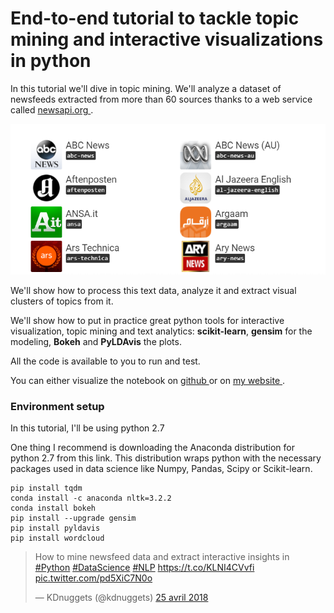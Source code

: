 # End-to-end tutorial to tackle topic mining and interactive visualizations in python

In this tutorial we'll dive in topic mining. We'll analyze a dataset of newsfeeds extracted from more than 60 sources thanks to a web service called <a href="https://newsapi.org"> newsapi.org </a>.

<p align="center">
  <img src="./images/article_2/news_sources.PNG"</img>
</p>

We'll show how to process this text data, analyze it and extract visual clusters of topics from it. 

We'll show how to put in practice great python tools for interactive visualization, topic mining and text analytics: **scikit-learn**, **gensim** for the modeling, **Bokeh** and **PyLDAvis** the plots.

All the code is available to you to run and test.

You can either visualize the notebook on <a href="https://github.com/ahmedbesbes/How-to-mine-newsfeed-data-and-extract-interactive-insights-in-Python/blob/master/article_2.ipynb"> github </a> or on <a href="https://ahmedbesbes.com/how-to-mine-newsfeed-data-and-extract-interactive-insights-in-python.html"> my website </a>.


### Environment setup

In this tutorial, I'll be using python 2.7

One thing I recommend is downloading the Anaconda distribution for python 2.7 from this link. This distribution wraps python with the necessary packages used in data science like Numpy, Pandas, Scipy or Scikit-learn.

```shell
pip install tqdm
conda install -c anaconda nltk=3.2.2
conda install bokeh
pip install --upgrade gensim
pip install pyldavis
pip install wordcloud

```

<blockquote class="twitter-tweet" data-lang="fr"><p lang="en" dir="ltr">How to mine newsfeed data and extract interactive insights in <a href="https://twitter.com/hashtag/Python?src=hash&amp;ref_src=twsrc%5Etfw">#Python</a> <a href="https://twitter.com/hashtag/DataScience?src=hash&amp;ref_src=twsrc%5Etfw">#DataScience</a> <a href="https://twitter.com/hashtag/NLP?src=hash&amp;ref_src=twsrc%5Etfw">#NLP</a> <a href="https://t.co/KLNI4CVvfi">https://t.co/KLNI4CVvfi</a> <a href="https://t.co/pd5XiC7N0o">pic.twitter.com/pd5XiC7N0o</a></p>&mdash; KDnuggets (@kdnuggets) <a href="https://twitter.com/kdnuggets/status/989191823523504128?ref_src=twsrc%5Etfw">25 avril 2018</a></blockquote>

